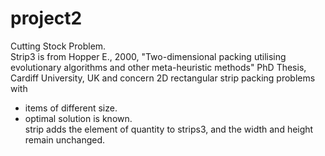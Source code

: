 # project2
Cutting Stock Problem.  
Strip3 is from Hopper E., 2000, "Two-dimensional packing utilising evolutionary algorithms and other meta-heuristic methods" PhD Thesis, Cardiff University, UK and concern 2D rectangular strip packing problems with
- items of different size.
- optimal solution is known.  
strip adds the element of quantity to strips3, and the width and height remain unchanged.

